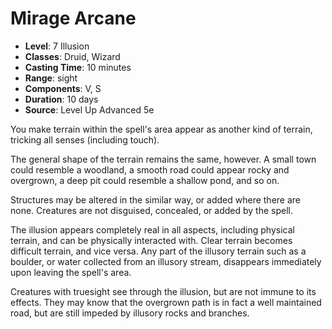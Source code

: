 # Mirage Arcane

- **Level**: 7 Illusion
- **Classes**: Druid, Wizard
- **Casting Time**: 10 minutes
- **Range**: sight
- **Components**: V, S
- **Duration**: 10 days
- **Source**: Level Up Advanced 5e

You make terrain within the spell's area appear as another kind of terrain, tricking all senses (including touch).

The general shape of the terrain remains the same, however. A small town could resemble a woodland, a smooth road could appear rocky and overgrown, a deep pit could resemble a shallow pond, and so on.

Structures may be altered in the similar way, or added where there are none. Creatures are not disguised, concealed, or added by the spell.

The illusion appears completely real in all aspects, including physical terrain, and can be physically interacted with. Clear terrain becomes difficult terrain, and vice versa. Any part of the illusory terrain such as a boulder, or water collected from an illusory stream, disappears immediately upon leaving the spell's area.

Creatures with truesight see through the illusion, but are not immune to its effects. They may know that the overgrown path is in fact a well maintained road, but are still impeded by illusory rocks and branches.

